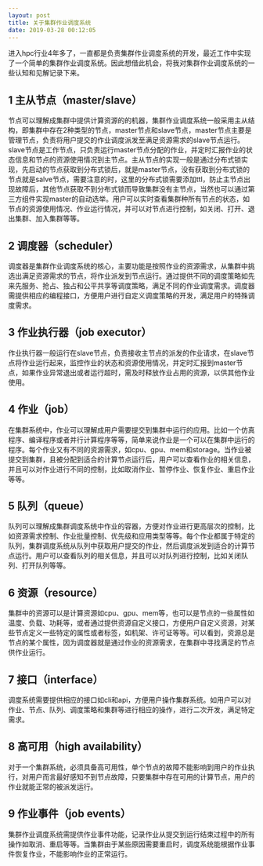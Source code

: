 ```yaml
---
layout: post
title: 关于集群作业调度系统
date: 2019-03-28 00:12:05
---
```


进入hpc行业4年多了，一直都是负责集群作业调度系统的开发，最近工作中实现了一个简单的集群作业调度系统。因此想借此机会，将我对集群作业调度系统的一些认知和见解记录下来。

## 1 主从节点（master/slave）

节点可以理解成集群中提供计算资源的的机器，集群作业调度系统一般采用主从结构，即集群中存在2种类型的节点，master节点和slave节点，master节点主要是管理节点，负责将用户提交的作业调度派发至满足资源需求的slave节点运行。slave节点是工作节点，只负责运行master节点分配的作业，并定时汇报作业的状态信息和节点的资源使用情况到主节点。主从节点的实现一般是通过分布式锁实现，先启动的节点获取到分布式锁后，就是master节点，没有获取到分布式锁的节点就是salve节点，需要注意的时，这里的分布式锁需要添加ttl，防止主节点出现故障后，其他节点获取不到分布式锁而导致集群没有主节点，当然也可以通过第三方组件实现master的自动选举。用户可以实时查看集群种所有节点的状态，如节点的资源使用情况、作业运行情况，并可以对节点进行控制，如关闭、打开、退出集群、加入集群等等。

## 2 调度器（scheduler）

调度器是集群作业调度系统的核心，主要功能是按照作业的资源需求，从集群中挑选出满足资源需求的节点，将作业派发到节点运行。通过提供不同的调度策略如先来先服务、抢占、独占和公平共享等调度策略，满足不同的作业调度需求。调度器需提供相应的编程接口，方便用户进行自定义调度策略的开发，满足用户的特殊调度需求。

## 3 作业执行器（job executor）

作业执行器一般运行在slave节点，负责接收主节点的派发的作业请求，在slave节点将作业运行起来，监控作业的状态和资源使用情况，并定时汇报到master节点，如果作业异常退出或者运行超时，需及时释放作业占用的资源，以供其他作业使用。

## 4 作业（job）

在集群系统中，作业可以理解成用户需要提交到集群中运行的应用。比如一个仿真程序、编译程序或者并行计算程序等等，简单来说作业是一个可以在集群中运行的程序。每个作业又有不同的资源需求，如cpu、gpu、mem和storage。当作业被提交到集群，且被分配到适合的计算节点运行后，用户可以查看作业的相关信息，并且可以对作业进行不同的控制，比如取消作业、暂停作业、恢复作业、重启作业等等。

## 5 队列（queue）

队列可以理解成集群调度系统中作业的容器，方便对作业进行更高层次的控制，比如资源需求控制、作业批量控制、优先级和应用类型等等。每个作业都属于特定的队列，集群调度系统从队列中获取用户提交的作业，然后调度派发到适合的计算节点运行。用户可以查看队列的相关信息，并且可以对队列进行控制，比如关闭队列、打开队列等等。

## 6 资源（resource）

集群中的资源可以是计算资源如cpu、gpu、mem等，也可以是节点的一些属性如温度、负载、功耗等，或者通过提供资源自定义接口，方便用户自定义资源，对某些节点定义一些特定的属性或者标签，如机架、许可证等等。可以看到，资源总是节点的某个属性，因为调度器就是通过作业的资源需求，在集群中寻找满足的节点供作业运行。

## 7 接口（interface）

调度系统需要提供相应的接口如cli和api，方便用户操作集群系统。如用户可以对作业、节点、队列、调度策略和集群等进行相应的操作，进行二次开发，满足特定需求。

## 8 高可用（high availability）

对于一个集群系统，必须具备高可用性，单个节点的故障不能影响到用户的作业执行，对用户而言最好感知不到节点故障，只要集群中存在可用的计算节点，用户的作业就能正常的被派发运行。

## 9 作业事件（job events）

集群作业调度系统需提供作业事件功能，记录作业从提交到运行结束过程中的所有操作如取消、重启等等。当集群由于某些原因需要重启时，调度系统能根据作业事件恢复作业，不能影响作业的正常运行。
